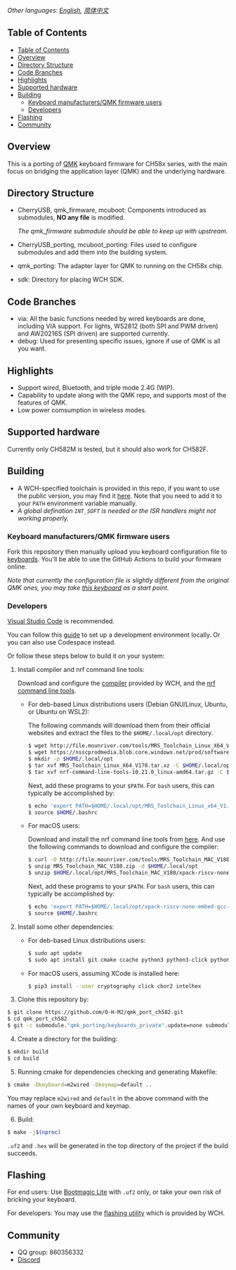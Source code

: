 *Other languages: [English](README.md), [简体中文](README.zh-cn.md)*

## Table of Contents

- [Table of Contents](#table-of-contents)
- [Overview](#overview)
- [Directory Structure](#directory-structure)
- [Code Branches](#code-branches)
- [Highlights](#highlights)
- [Supported hardware](#supported-hardware)
- [Building](#building)
  - [Keyboard manufacturers/QMK firmware users](#keyboard-manufacturersqmk-firmware-users)
  - [Developers](#developers)
- [Flashing](#flashing)
- [Community](#community)

## Overview

This is a porting of [QMK](https://github.com/qmk/qmk_firmware) keyboard firmware for CH58x series, with the main focus on bridging the application layer (QMK) and the underlying hardware.

## Directory Structure

- CherryUSB, qmk_firmware, mcuboot: Components introduced as submodules, **NO any file** is modified.

  *The qmk_firmware submodule should be able to keep up with upstream.*
- CherryUSB_porting, mcuboot_porting: Files used to configure submodules and add them into the building system.
- qmk_porting: The adapter layer for QMK to running on the CH58x chip.
- sdk: Directory for placing WCH SDK.

## Code Branches

- via: All the basic functions needed by wired keyboards are done, including VIA support. For lights, WS2812 (both SPI and PWM driven) and AW20216S (SPI driven) are supported currently.
- debug: Used for presenting specific issues, ignore if use of QMK is all you want.

## Highlights

- Support wired, Bluetooth, and triple mode 2.4G (WIP).
- Capability to update along with the QMK repo, and supports most of the features of QMK.
- Low power comsumption in wireless modes.

## Supported hardware

Currently only CH582M is tested, but it should also work for CH582F.

## Building

- A WCH-specified toolchain is provided in this repo, if you want to use the public version, you may find it [here](https://xpack.github.io/blog/2019/07/31/riscv-none-embed-gcc-v8-2-0-3-1-released). Note that you need to add it to your `PATH` environment variable manually.
- *A global defination `INT_SOFT` is needed or the ISR handlers might not working properly.*

### Keyboard manufacturers/QMK firmware users

Fork this repository then manually upload you keyboard configuration file to [keyboards](https://github.com/O-H-M2/qmk_port_ch582/tree/via/qmk_porting/keyboards). You'll be able to use the GitHub Actions to build your firmware online.

*Note that currently the configuration file is slightly different from the original QMK ones, you may take [this keyboard](https://github.com/O-H-M2/qmk_port_ch582/tree/via/qmk_porting/keyboards/m2wired) as a start point.*

### Developers

[Visual Studio Code](https://code.visualstudio.com/) is recommended.

You can follow this [guide](./VSCODE_DEVELOPMENT.md) to set up a development environment locally. Or you can also use Codespace instead.

Or follow these steps below to build it on your system:

1. Install compiler and nrf command line tools:

    Download and configure the [compiler](http://mounriver.com/download) provided by WCH, and the [nrf command line tools](https://www.nordicsemi.com/Products/Development-tools/nrf-command-line-tools/download).

    - For deb-based Linux distributions users (Debian GNU/Linux, Ubuntu, or Ubuntu on WSL2):

        The following commands will download them from their official websites and extract the files to the `$HOME/.local/opt` directory.

        ```bash
        $ wget http://file.mounriver.com/tools/MRS_Toolchain_Linux_X64_V170.tar.xz
        $ wget https://nsscprodmedia.blob.core.windows.net/prod/software-and-other-downloads/desktop-software/nrf-command-line-tools/sw/versions-10-x-x/10-21-0/nrf-command-line-tools-10.21.0_linux-amd64.tar.gz
        $ mkdir -p $HOME/.local/opt
        $ tar xvf MRS_Toolchain_Linux_X64_V170.tar.xz -C $HOME/.local/opt
        $ tar xvf nrf-command-line-tools-10.21.0_linux-amd64.tar.gz -C $HOME/.local/opt
        ```

        Next, add these programs to your `$PATH`. For `bash` users, this can typically be accomplished by:

        ```bash
        $ echo 'export PATH=$HOME/.local/opt/MRS_Toolchain_Linux_x64_V1.70/RISC-V\ Embedded\ GCC/bin/:$HOME/.local/opt/nrf-command-line-tools/bin/:$PATH' >> $HOME/.bashrc
        $ source $HOME/.bashrc
        ```

    - For macOS users:

        Download and install the nrf command line tools from [here](https://www.nordicsemi.com/Products/Development-tools/nrf-command-line-tools/download). And use the following commands to download and configure the compiler:

        ```bash
        $ curl -O http://file.mounriver.com/tools/MRS_Toolchain_MAC_V180.zip
        $ unzip MRS_Toolchain_MAC_V180.zip -d $HOME/.local/opt
        $ unzip $HOME/.local/opt/MRS_Toolchain_MAC_V180/xpack-riscv-none-embed-gcc-8.2.0.zip -d $HOME/.local/opt
        ```

        Next, add these programs to your `$PATH`. For `bash` users, this can typically be accomplished by:

        ```bash
        $ echo 'export PATH=$HOME/.local/opt/xpack-riscv-none-embed-gcc-8.2.0/bin/:$PATH' >> $HOME/.bashrc
        $ source $HOME/.bashrc
        ```

2. Install some other dependencies:

    - For deb-based Linux distributions users:

        ```bash
        $ sudo apt update
        $ sudo apt install git cmake ccache python3 python3-click python3-cbor2 python3-intelhex
        ```

    - For macOS users, assuming XCode is installed here:

        ```bash
        $ pip3 install --user cryptography click cbor2 intelhex
        ```

3. Clone this repository by:

```bash
$ git clone https://github.com/O-H-M2/qmk_port_ch582.git
$ cd qmk_port_ch582
$ git -c submodule."qmk_porting/keyboards_private".update=none submodule update --recursive --init
```

4. Create a directory for the building:

```bash
$ mkdir build
$ cd build
```

5. Running cmake for dependencies checking and generating Makefile:

```bash
$ cmake -Dkeyboard=m2wired -Dkeymap=default ..
```

You may replace `m2wired` and `default` in the above command with the names of your own keyboard and keymap.

6. Build:

```bash
$ make -j$(nproc)
```

`.uf2` and `.hex` will be generated in the top directory of the project if the build succeeds.


## Flashing

For end users: Use [Bootmagic Lite](https://docs.qmk.fm/#/feature_bootmagic?id=bootmagic-lite) with `.uf2` only, or take your own risk of bricking your keyboard.

For developers: You may use the [flashing utility](http://www.wch.cn/downloads/WCHISPTool_Setup_exe.html) which is provided by WCH.

## Community

- QQ group: 860356332
- [Discord](https://discord.gg/kaH6eRUFZS)
